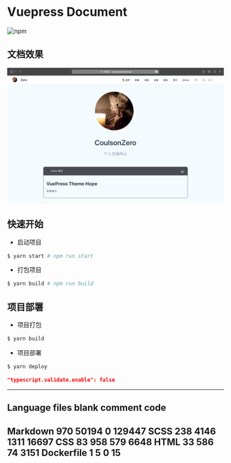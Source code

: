 # Vuepress Document


![npm](https://img.shields.io/npm/v/vuepress-plugin-auto-sidebar)
## 文档效果

![display](./display.png)

## 快速开始

- 启动项目

```sh
$ yarn start # npm run start
```

- 打包项目

```sh
$ yarn build # npm run build
```

## 项目部署

- 项目打包

```sh
$ yarn build
```

- 项目部署

```sh
$ yarn deploy
```


```json
"typescript.validate.enable": false
```



---------------------------------------------------------------------------------------
Language                             files          blank        comment           code
---------------------------------------------------------------------------------------
Markdown                               970          50194              0         129447
SCSS                                   238           4146           1311          16697
CSS                                     83            958            579           6648
HTML                                    33            586             74           3151
Dockerfile                               1              5              0             15
---------------------------------------------------------------------------------------

